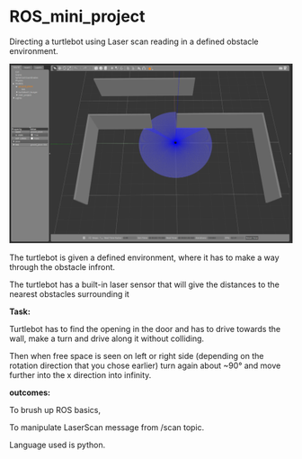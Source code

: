 # ROS_mini_project
Directing a turtlebot using Laser scan reading in a defined obstacle environment.

![](IMAGES/MiniProjectBachelorBurger.png)



The turtlebot is given a defined environment, where it has to make a way through the obstacle infront.


The turtlebot has a built-in laser sensor that will give the distances to the nearest obstacles surrounding it

**Task:** 

Turtlebot has to find the opening in the door and has to drive towards the wall, make a turn and drive along it without colliding.

Then when free space is seen on left or right side (depending on the rotation direction that you chose earlier) turn again about ~90° and move further into the x direction into infinity. 

**outcomes:**

To brush up ROS basics, 

To manipulate LaserScan message from /scan topic.

Language used is python. 

